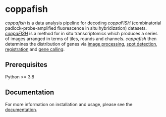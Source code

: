 # coppafish

*coppafish* is a data analysis pipeline for decoding *coppaFISH* (combinatorial padlock-probe-amplified fluorescence in 
situ hybridization) datasets. [*coppaFISH*](https://www.nature.com/articles/s41586-022-04915-7) 
is a method for in situ transcriptomics which produces a series of images arranged in terms of tiles, rounds
and channels. *coppafish* then determines the distribution of genes via 
[image processing](https://jduffield65.github.io/coppafish/pipeline/extract/), 
[spot detection](https://jduffield65.github.io/coppafish/pipeline/find_spots/), 
[registration](https://jduffield65.github.io/coppafish/pipeline/register/) and 
[gene calling](https://jduffield65.github.io/coppafish/pipeline/call_reference_spots/).


## Prerequisites
Python >= 3.8

## Documentation
For more information on installation and usage, please see the 
[documentation](https://jduffield65.github.io/coppafish/).


